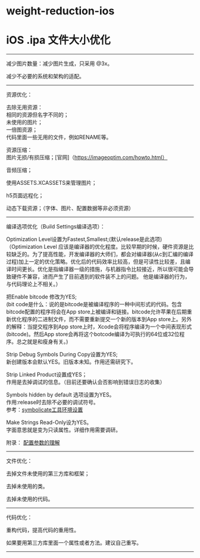 # weight-reduction-ios

# iOS .ipa 文件大小优化

****************************
减少图片数量：减少图片生成，只采用 @3x。

减少不必要的系统和架构的适配。

****************************
资源优化：

去除无用资源：  
相同的资源但名字不同的；  
未使用的图片；    
一倍图资源；      
代码里面一些无用的文件，例如RENAME等。  

资源压缩：     
图片无损/有损压缩；[官网]（https://imageoptim.com/howto.html）  

音频压缩；         

使用ASSETS.XCASSETS来管理图片；         

h5页面远程化；  

动态下载资源；（字体、图片、配置数据等非必须资源） 

****************************

编译选项优化（Build Settings编译选项）： 

Optimization Level设置为Fastest,Smallest;(默认release是此选项)   
（Optimization Level 应该是编译器的优化程度。比较早期的时候，硬件资源是比较缺乏的。为了提高性能，开发编译器的大师们，都会对编译器(从c到汇编的编译过程)加上一定的优化策略。优化后的代码效率比较高，但是可读性比较差，且编译时间更长。优化是指编译器一级的措施，与机器指令比较接近，所以很可能会导致硬件不兼容，进而产生了目前遇到的软件装不上的问题。 他是编译器的行为，与代码理论上不相关。）    

把Enable bitcode 修改为YES;   
(bit code是什么：说的是bitcode是被编译程序的一种中间形式的代码。包含bitcode配置的程序将会在App store上被编译和链接。bitcode允许苹果在后期重新优化程序的二进制文件，而不需要重新提交一个新的版本到App store上。另外的解释：当提交程序到App store上时，Xcode会将程序编译为一个中间表现形式(bitcode)。然后App store会再将这个botcode编译为可执行的64位或32位程序。总之就是和瘦身有关。)    

Strip Debug Symbols During Copy设置为YES;    
新创建版本会默认YES。旧版本未知。作用还需研究下。    

Strip Linked Product设置成YES；   
作用是去掉调试的信息。（目前还要确认会否影响到错误日志的收集）   

Symbols hidden by default 选项设置为YES。   
作用:release时去除不必要的调试符号。      
参考：[symbolicate工具环境设置](http://blog.csdn.net/dnj630/article/details/7321101)   

Make Strings Read-Only设为YES。    
字面意思就是变为只读属性。详细作用需要调研。   

附录： 
[配置参数的理解](http://blog.csdn.net/iitvip/article/details/9118499)

****************************

文件优化：

去掉文件未使用的第三方库和框架；   

去掉未使用的类。

去掉未使用的代码。       

****************************

代码优化：   

重构代码，提高代码的重用性。    

如果要用第三方库里面一个属性或者方法。建议自己重写。    

****************************
